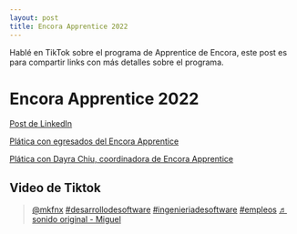 ```yaml
---
layout: post
title: Encora Apprentice 2022
---
```


Hablé en TikTok sobre el programa de Apprentice de Encora, este post es para compartir links con más detalles sobre el programa.

# Encora Apprentice 2022

[Post de LinkedIn](https://www.linkedin.com/jobs/view/2867694137)

[Plática con egresados del Encora Apprentice](https://www.facebook.com/watch/live/?ref=watch_permalink&v=994816267631737)

[Plática con Dayra Chiu, coordinadora de Encora Apprentice](https://www.facebook.com/groups/DevCCiudaddeMexico/posts/1678761125635025/)

## Video de Tiktok
<blockquote class="tiktok-embed" cite="https://www.tiktok.com/@mkfnx/video/7060289065354071301" data-video-id="7060289065354071301" style="max-width: 605px;min-width: 325px;" > <section> <a target="_blank" title="@mkfnx" href="https://www.tiktok.com/@mkfnx">@mkfnx</a> <a title="desarrollodesoftware" target="_blank" href="https://www.tiktok.com/tag/desarrollodesoftware">#desarrollodesoftware</a> <a title="ingenieriadesoftware" target="_blank" href="https://www.tiktok.com/tag/ingenieriadesoftware">#ingenieriadesoftware</a> <a title="empleos" target="_blank" href="https://www.tiktok.com/tag/empleos">#empleos</a> <a target="_blank" title="♬ sonido original - Miguel" href="https://www.tiktok.com/music/sonido-original-7060289028846832389">♬ sonido original - Miguel</a> </section> </blockquote> <script async src="https://www.tiktok.com/embed.js"></script>